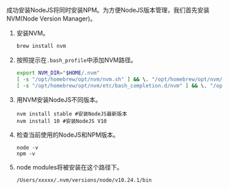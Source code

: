 成功安装NodeJS将同时安装NPM。为方便NodeJS版本管理，我们首先安装NVM(Node Version Manager)。

1. 安装NVM。

   ```bash
   brew install nvm
   ```

2. 按照提示在`.bash_profile`中添加NVM路径。

   ```bash
   export NVM_DIR="$HOME/.nvm"
   [ -s "/opt/homebrew/opt/nvm/nvm.sh" ] && \. "/opt/homebrew/opt/nvm/nvm.sh"  # This loads nvm
   [ -s "/opt/homebrew/opt/nvm/etc/bash_completion.d/nvm" ] && \. "/opt/homebrew/opt/nvm/etc/bash_completion.d/nvm"  # This loads nvm bash_completion
   ```

3. 用NVM安装NodeJS不同版本。

   ```
   nvm install stable #安装NodeJS最新版本
   nvm install 10 #安装NodeJS V10
   ```

4. 检查当前使用的NodeJS和NPM版本。

   ```
   node -v
   npm -v
   ```

5. node modules将被安装在这个路径下。

   ```
   /Users/xxxxx/.nvm/versions/node/v10.24.1/bin
   ```

   